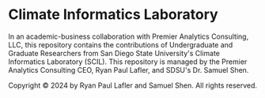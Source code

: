 # Climate Informatics Laboratory
In an academic-business collaboration with Premier Analytics Consulting, LLC, this repository contains the contributions of Undergraduate and Graduate Researchers from San Diego State University's Climate Informatics Laboratory (SCIL). This repository is managed by the Premier Analytics Consulting CEO, Ryan Paul Lafler, and SDSU's Dr. Samuel Shen.

Copyright © 2024 by Ryan Paul Lafler and Samuel Shen. All rights reserved.
